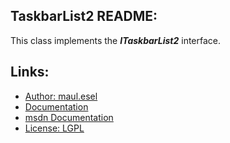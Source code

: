 ## TaskbarList2 README:
This class implements the ***ITaskbarList2*** interface.

## Links:
* [Author: maul.esel](https://github.com/maul-esel)
* [Documentation](http://maul-esel.github.com/COM-Classes/AHK_Lv1.1/TaskbarList2)
* [msdn Documentation](http://msdn.microsoft.com/en-us/library/windows/desktop/bb774638)
* [License: LGPL](http://www.gnu.org/licenses/lgpl-2.1.txt)
